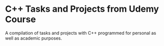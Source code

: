 # C++ Tasks and Projects from Udemy Course

A compilation of tasks and projects with C++ programmed for personal as well as academic purposes. 
